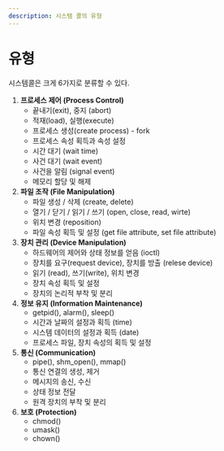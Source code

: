 ```yaml
---
description: 시스템 콜의 유형
---
```


# 유형

시스템콜은 크게 6가지로 분류할 수 있다.

1. **프로세스 제어 (Process Control)**
   * 끝내기(exit), 중지 (abort)
   * 적재(load), 실행(execute)
   * 프로세스 생성(create process) - fork
   * 프로세스 속성 획득과 속성 설정
   * 시간 대기 (wait time)
   * 사건 대기 (wait event)
   * 사건을 알림 (signal event)
   * 메모리 할당 및 해제
2. **파일 조작 (File Manipulation)**
   * 파일 생성 / 삭제 (create, delete)
   * 열기 / 닫기 / 읽기 / 쓰기 (open, close, read, wirte)
   * 위치 변경 (reposition)
   * 파일 속성 획득 및 설정 (get file attribute, set file attribute)
3. **장치 관리 (Device Manipulation)**
   * 하드웨어의 제어와 상태 정보를 얻음 (ioctl)
   * 장치를 요구(request device), 장치를 방출 (relese device)
   * 읽기 (read), 쓰기(write), 위치 변경
   * 장치 속성 획득 및 설정
   * 장치의 논리적 부착 및 분리
4. **정보 유지 (Information Maintenance)**
   * getpid(), alarm(), sleep()
   * 시간과 날짜의 설정과 획득 (time)
   * 시스템 데이터의 설정과 획득 (date)
   * 프로세스 파일, 장치 속성의 획득 및 설정
5. **통신 (Communication)**
   * pipe(), shm\_open(), mmap()
   * 통신 연결의 생성, 제거
   * 메시지의 송신, 수신
   * 상태 정보 전달
   * 원격 장치의 부착 및 분리
6. **보호 (Protection)**
   * chmod()
   * umask()
   * chown()
